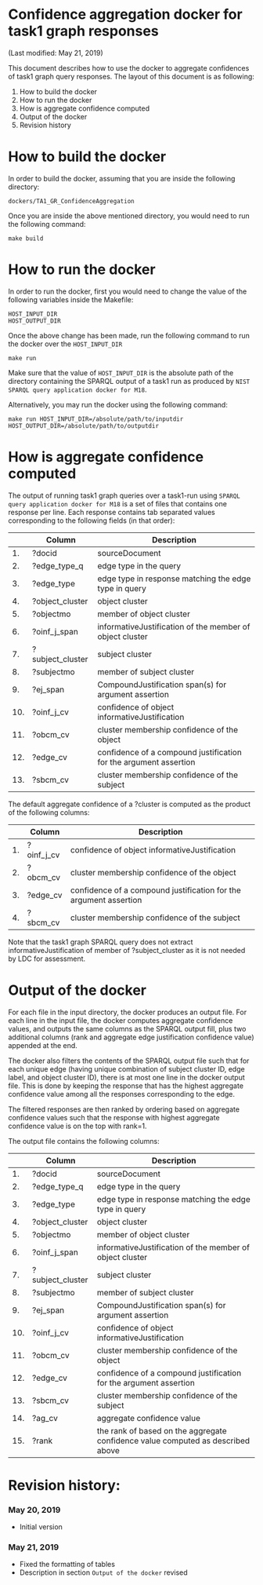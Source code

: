 # Confidence aggregation docker for task1 graph responses

(Last modified: May 21, 2019)

This document describes how to use the docker to aggregate confidences of task1 graph query responses. The layout of this document is as following:

  1. How to build the docker
  2. How to run the docker
  3. How is aggregate confidence computed
  4. Output of the docker
  5. Revision history

# How to build the docker

In order to build the docker, assuming that you are inside the following directory:

`dockers/TA1_GR_ConfidenceAggregation`

Once you are inside the above mentioned directory, you would need to run the following command:

~~~
make build
~~~

# How to run the docker

In order to run the docker, first you would need to change the value of the following variables inside the Makefile:

~~~
HOST_INPUT_DIR
HOST_OUTPUT_DIR
~~~

Once the above change has been made, run the following command to run the docker over the `HOST_INPUT_DIR`

~~~
make run
~~~

Make sure that the value of `HOST_INPUT_DIR` is the absolute path of the directory containing the SPARQL output of a task1 run as produced by `NIST SPARQL query application docker for M18`.

Alternatively, you may run the docker using the following command:

~~~
make run HOST_INPUT_DIR=/absolute/path/to/inputdir HOST_OUTPUT_DIR=/absolute/path/to/outputdir
~~~

# How is aggregate confidence computed

The output of running task1 graph queries over a task1-run using `SPARQL query application docker for M18` is a set of files that contains one response per line. Each response contains tab separated values corresponding to the following fields (in that order):

|     | Column            | Description |
|-----|-------------------|-------------|
| 1.  | ?docid            |  sourceDocument |
| 2.  | ?edge_type_q      |  edge type in the query |
| 3.  | ?edge_type        |  edge type in response matching the edge type in query |
| 4.  | ?object_cluster   |  object cluster |
| 5.  | ?objectmo         |  member of object cluster |
| 6.  | ?oinf_j_span      |  informativeJustification of the member of object cluster |
| 7.  | ?subject_cluster  |  subject cluster |
| 8.  | ?subjectmo        |  member of subject cluster |
| 9.  | ?ej_span          |  CompoundJustification span(s) for argument assertion |
| 10. | ?oinf_j_cv        |  confidence of object informativeJustification |
| 11. | ?obcm_cv          |  cluster membership confidence of the object |
| 12. | ?edge_cv          |  confidence of a compound justification for the argument assertion |
| 13. | ?sbcm_cv          |  cluster membership confidence of the subject |

The default aggregate confidence of a ?cluster is computed as the product of the following columns:

|     | Column            | Description |
|-----|-------------------|-------------|
| 1.  | ?oinf_j_cv        |  confidence of object informativeJustification |
| 2.  | ?obcm_cv          |  cluster membership confidence of the object |
| 3.  | ?edge_cv          |  confidence of a compound justification for the argument assertion |
| 4.  | ?sbcm_cv          |  cluster membership confidence of the subject |

Note that the task1 graph SPARQL query does not extract informativeJustification of member of ?subject_cluster as it is not needed by LDC for assessment.

# Output of the docker

For each file in the input directory, the docker produces an output file. For each line in the input file, the docker computes aggregate confidence values, and outputs the same columns as the SPARQL output fill, plus two additional columns (rank and aggregate edge justification confidence value) appended at the end.

The docker also filters the contents of the SPARQL output file such that for each unique edge (having unique combination of subject cluster ID, edge label, and object cluster ID), there is at most one line in the docker output file. This is done by keeping the response that has the highest aggregate confidence value among all the responses corresponding to the edge.

The filtered responses are then ranked by ordering based on aggregate confidence values such that the response with highest aggregate confidence value is on the top with rank=1.

The output file contains the following columns:

|     | Column            | Description |
|-----|-------------------|-------------|
| 1.  | ?docid            |  sourceDocument |
| 2.  | ?edge_type_q      |  edge type in the query |
| 3.  | ?edge_type        |  edge type in response matching the edge type in query |
| 4.  | ?object_cluster   |  object cluster |
| 5.  | ?objectmo         |  member of object cluster |
| 6.  | ?oinf_j_span      |  informativeJustification of the member of object cluster |
| 7.  | ?subject_cluster  |  subject cluster |
| 8.  | ?subjectmo        |  member of subject cluster |
| 9.  | ?ej_span          |  CompoundJustification span(s) for argument assertion |
| 10. | ?oinf_j_cv        |  confidence of object informativeJustification |
| 11. | ?obcm_cv          |  cluster membership confidence of the object |
| 12. | ?edge_cv          |  confidence of a compound justification for the argument assertion |
| 13. | ?sbcm_cv          |  cluster membership confidence of the subject |
| 14. | ?ag_cv            |  aggregate confidence value
| 15. | ?rank             |  the rank of based on the aggregate confidence value computed as described above

# Revision history:
### May 20, 2019
  * Initial version

### May 21, 2019
  * Fixed the formatting of tables
  * Description in section `Output of the docker` revised
